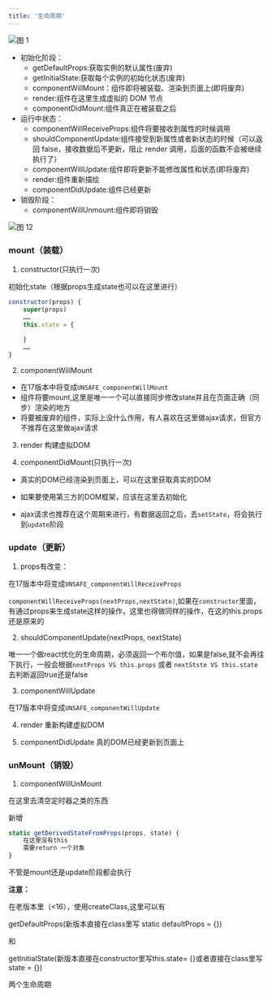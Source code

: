 ```yaml
---
title: '生命周期'
---
```


![图 1](https://wongabner.coding.net/p/picgo/d/mdimg/git/raw/master/2022-03-22-03-37-13.png)  

* 初始化阶段：
    * getDefaultProps:获取实例的默认属性(废弃)
    * getInitialState:获取每个实例的初始化状态(废弃)
    * componentWillMount：组件即将被装载、渲染到页面上(即将废弃)
    * render:组件在这里生成虚拟的 DOM 节点
    * componentDidMount:组件真正在被装载之后
* 运行中状态：
    * componentWillReceiveProps:组件将要接收到属性的时候调用
    * shouldComponentUpdate:组件接受到新属性或者新状态的时候（可以返回 false，接收数据后不更新，阻止 render 调用，后面的函数不会被继续执行了）
    * componentWillUpdate:组件即将更新不能修改属性和状态(即将废弃)
    * render:组件重新描绘
    * componentDidUpdate:组件已经更新
* 销毁阶段：
    * componentWillUnmount:组件即将销毁

![图 12](https://wongabner.coding.net/p/picgo/d/mdimg/git/raw/master/2021-03-23-19-11-07.png)  

### mount（装载）

1. constructor(只执行一次)

初始化state（根据props生成state也可以在这里进行）

```js
constructor(props) {
    super(props)
    ……
    this.state = {
        
    }
    ……
}
```

2. componentWillMount

* 在17版本中将变成`UNSAFE_componentWillMount`
* 组件将要mount,这里是唯一一个可以直接同步修改state并且在页面正确（同步）渲染的地方
* 将要被废弃的组件，实际上没什么作用，有人喜欢在这里做ajax请求，但官方不推荐在这里做ajax请求

3. render 构建虚拟DOM

4. componentDidMount(只执行一次)

* 真实的DOM已经渲染到页面上，可以在这里获取真实的DOM

* 如果要使用第三方的DOM框架，应该在这里去初始化

* ajax请求也推荐在这个周期来进行，有数据返回之后，去`setState`，将会执行到`update`阶段

### update（更新）

1. props有改变：

在17版本中将变成`UNSAFE_componentWillReceiveProps`

`componentWillReceiveProps(nextProps,nextState)`,如果在`constructor`里面，有通过props来生成state这样的操作，这里也得做同样的操作，在这的this.props还是原来的

2. shouldComponentUpdate(nextProps, nextState)

唯一一个做react优化的生命周期，必须返回一个布尔值，如果是false,就不会再往下执行，一般会根据`nextProps VS this.props` 或者 `nextStste VS this.state`去判断返回true还是false

3. componentWillUpdate

在17版本中将变成`UNSAFE_componentWillUpdate`

4. render 重新构建虚拟DOM

5. componentDidUpdate 真的DOM已经更新到页面上

### unMount（销毁）

1. componentWillUnMount

在这里去清空定时器之类的东西

新增

```js
static getDerivedStateFromProps(props, state) {
    在这里没有this
    需要return 一个对象
}
```

不管是mount还是update阶段都会执行

**注意：**

在老版本里（<16），使用createClass,这里可以有

getDefaultProps(新版本直接在class里写 static defaultProps = {})

和

getInitialState(新版本直接在constructor里写this.state= {}或者直接在class里写 state = {})

两个生命周期
